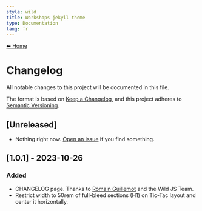 ```yaml
---
style: wild
title: Workshops jekyll theme
type: Documentation
lang: fr
---
```


[⬅ Home](./)

# Changelog

All notable changes to this project will be documented in this file.

The format is based on [Keep a Changelog](https://keepachangelog.com/en/1.1.0/),
and this project adheres to [Semantic Versioning](https://semver.org/spec/v2.0.0.html).

## [Unreleased]

- Nothing right now. [Open an issue](https://github.com/WildCodeSchool/js-template-fullstack/issues) if you find something.

## [1.0.1] - 2023-10-26

### Added
- CHANGELOG page. Thanks to [Romain Guillemot](https://github.com/rocambille) and the Wild JS Team.
- Restrict width to 50rem of full-bleed sections (H1) on Tic-Tac layout  and center it horizontally.